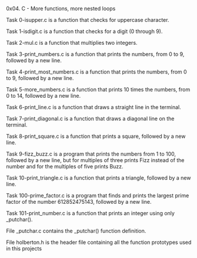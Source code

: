 0x04. C - More functions, more nested loops


Task 0-isupper.c is a function that checks for uppercase character.

Task 1-isdigit.c is a function that checks for a digit (0 through 9).

Task 2-mul.c is a function that multiplies two integers.

Task 3-print_numbers.c is a function that prints the numbers, from 0 to 9, followed by a new line.

Task 4-print_most_numbers.c is a function that prints the numbers, from 0 to 9, followed by a new line.

Task 5-more_numbers.c is a function that prints 10 times the numbers, from 0 to 14, followed by a new line.

Task 6-print_line.c is a function that draws a straight line in the terminal.

Task 7-print_diagonal.c is a function that draws a diagonal line on the terminal.

Task 8-print_square.c is a function that prints a square, followed by a new line.

Task 9-fizz_buzz.c is a program that prints the numbers from 1 to 100, followed by a new line, but for multiples of three prints Fizz instead of the number and for the multiples of five prints Buzz.

Task 10-print_triangle.c is a function that prints a triangle, followed by a new line.

Task 100-prime_factor.c is a program that finds and prints the largest prime factor of the number 612852475143, followed by a new line.

Task 101-print_number.c is a function that prints an integer using only _putchar().

File _putchar.c contains the _putchar() function definition.

File holberton.h is the header file containing all the function prototypes used in this projects
